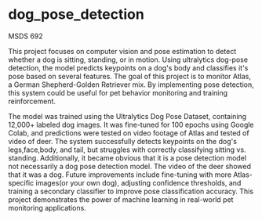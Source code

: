# dog_pose_detection
MSDS 692

This project focuses on computer vision and pose estimation to detect whether a dog is sitting, standing, or in motion. Using ultralytics dog-pose detection, the model predicts keypoints on a dog's body and classifies it's pose based on several features. The goal of this project is to monitor Atlas, a German Shepherd-Golden Retriever mix. By implementing pose detection, this system could be useful for pet behavior monitoring and training reinforcement.

The model was trained using the Ultralytics Dog Pose Dataset, containing 12,000+ labeled dog images. It was fine-tuned for 100 epochs using Google Colab, and predictions were tested on video footage of Atlas and tested of video of deer. The system successfully detects keypoints on the dog's legs,face,body, and tail, but struggles with correctly classifying sitting vs. standing. Additionally, it became obvious that it is a pose detection model not necessarily a dog pose detection model. The video of the deer showed that it was a dog. Future improvements include fine-tuning with more Atlas-specific images(or your own dog), adjusting confidence thresholds, and training a secondary classifier to improve pose classification accuracy. This project demonstrates the power of machine learning in real-world pet monitoring applications.
